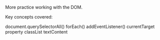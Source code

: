 More practice working with the DOM.

Key concepts covered:

document.querySelectorAll()
forEach()
addEventListener()
currentTarget property
classList
textContent
